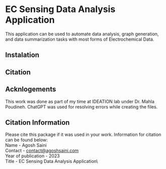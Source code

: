# EC Sensing Data Analysis Application
This application can be used to automate data analysis, graph generation, and data summarization tasks with most forms of Electrochemical Data.

## Instalation


## Citation

## Acknlogements
This work was done as part of my time at IDEATION lab under Dr. Mahla Poudineh. ChatGPT was used for resolving errors while creating the files.

## Citation Information
Please cite this package if it was used in your work. Information for citation can be found below: \
Name - Agosh Saini\
Contact - contact@agoshsaini.com \
Year of publication - 2023 \
Title - EC Sensing Data Analysis Application\
